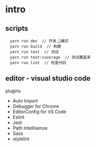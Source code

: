 # intro

## scripts

``` shell
  yarn run dev  // 开发,模式
  yarn run build  // 构建
  yarn run test  // 测试
  yarn run test:coverage  // 测试覆盖率
  yarn run lint  // 检查代码
```

## editor - visual studio code

plugins

- Auto Import
- Debugger for Chrome
- EditorConfig for VS Code
- Eslint
- Jest
- Path Intellisense
- Sass
- stylelint
